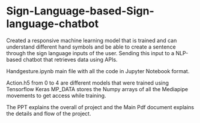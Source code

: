 # Sign-Language-based-Sign-language-chatbot
Created a responsive machine learning model that is trained and can understand different hand symbols and be able to create a sentence through the sign language inputs of the user. Sending this input to a NLP-based chatbot that retrieves data using APIs.

Handgesture.ipynb main file with all the code in Jupyter Notebook format.

Action.h5 from 0 to 4 are different models that were trained using Tensorflow Keras
MP_DATA stores the Numpy arrays of all the Mediapipe movements to get access while training.

The PPT explains the overall of project and the Main Pdf document explains the details and flow of the project.


